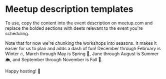 # Meetup description templates

To use, copy the content into the event description on meetup.com and replace the bolded sections with deets relevant to the event you're scheduling.

Note that for now we're chunking the workshops into seasons. It makes it easier for us to plan and adds a dash of fun! December through February is Winter 🔥, March through May is Spring 🌻, June through August is Summer 🌦, and September through November is Fall 🍁.

Happy hosting! 💛